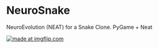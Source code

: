 # NeuroSnake
NeuroEvolution (NEAT) for a Snake Clone.
PyGame + Neat


<a href="https://imgflip.com/gif/3onxt7"><img src="https://i.imgflip.com/3onxt7.gif" title="made at imgflip.com"/></a>
